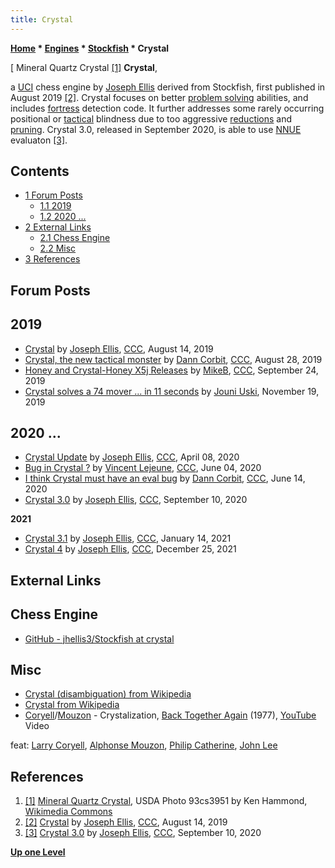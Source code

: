 ```yaml
---
title: Crystal
---
```

**[Home](Home "Home") * [Engines](Engines "Engines") * [Stockfish](Stockfish "Stockfish") * Crystal**

\[ Mineral Quartz Crystal <a id="cite-note-1" href="#cite-ref-1">[1]</a>
**Crystal**,

a [UCI](UCI "UCI") chess engine by [Joseph Ellis](index.php?title=Joseph_Ellis&action=edit&redlink=1 "Joseph Ellis (page does not exist)") derived from Stockfish, first published in August 2019 <a id="cite-note-2" href="#cite-ref-2">[2]</a>.
Crystal focuses on better [problem solving](Chess_Problems,_Compositions_and_Studies "Chess Problems, Compositions and Studies") abilities, and includes [fortress](Fortress "Fortress") detection code.
It further addresses some rarely occurring positional or [tactical](Tactics "Tactics") blindness due to too aggressive [reductions](Reductions "Reductions") and [pruning](Pruning "Pruning").
Crystal 3.0, released in September 2020, is able to use [NNUE](NNUE "NNUE") evaluaton <a id="cite-note-3" href="#cite-ref-3">[3]</a>.

## Contents

- [1 Forum Posts](#forum-posts)
  - [1.1 2019](#2019)
  - [1.2 2020 ...](#2020-...)
- [2 External Links](#external-links)
  - [2.1 Chess Engine](#chess-engine)
  - [2.2 Misc](#misc)
- [3 References](#references)

## Forum Posts

## 2019

- [Crystal](http://www.talkchess.com/forum3/viewtopic.php?f=2&t=71547) by [Joseph Ellis](index.php?title=Joseph_Ellis&action=edit&redlink=1 "Joseph Ellis (page does not exist)"), [CCC](CCC "CCC"), August 14, 2019
- [Crystal, the new tactical monster](http://www.talkchess.com/forum3/viewtopic.php?f=2&t=71681) by [Dann Corbit](Dann_Corbit "Dann Corbit"), [CCC](CCC "CCC"), August 28, 2019
- [Honey and Crystal-Honey X5j Releases](http://www.talkchess.com/forum3/viewtopic.php?f=2&t=71903) by [MikeB](Michael_Byrne "Michael Byrne"), [CCC](CCC "CCC"), September 24, 2019
- [Crystal solves a 74 mover ... in 11 seconds](http://www.talkchess.com/forum3/viewtopic.php?f=2&t=72368) by [Jouni Uski](Jouni_Uski "Jouni Uski"), November 19, 2019

## 2020 ...

- [Crystal Update](http://www.talkchess.com/forum3/viewtopic.php?f=2&t=73594) by [Joseph Ellis](index.php?title=Joseph_Ellis&action=edit&redlink=1 "Joseph Ellis (page does not exist)"), [CCC](CCC "CCC"), April 08, 2020
- [Bug in Crystal ?](http://www.talkchess.com/forum3/viewtopic.php?f=2&t=74095) by [Vincent Lejeune](index.php?title=Vincent_Lejeune&action=edit&redlink=1 "Vincent Lejeune (page does not exist)"), [CCC](CCC "CCC"), June 04, 2020
- [I think Crystal must have an eval bug](http://www.talkchess.com/forum3/viewtopic.php?f=2&t=74175) by [Dann Corbit](Dann_Corbit "Dann Corbit"), [CCC](CCC "CCC"), June 14, 2020
- [Crystal 3.0](http://www.talkchess.com/forum3/viewtopic.php?f=2&t=75072) by [Joseph Ellis](index.php?title=Joseph_Ellis&action=edit&redlink=1 "Joseph Ellis (page does not exist)"), [CCC](CCC "CCC"), September 10, 2020

**2021**

- [Crystal 3.1](http://www.talkchess.com/forum3/viewtopic.php?f=2&t=76318) by [Joseph Ellis](index.php?title=Joseph_Ellis&action=edit&redlink=1 "Joseph Ellis (page does not exist)"), [CCC](CCC "CCC"), January 14, 2021
- [Crystal 4](https://www.talkchess.com/forum3/viewtopic.php?f=2&t=78974) by [Joseph Ellis](index.php?title=Joseph_Ellis&action=edit&redlink=1 "Joseph Ellis (page does not exist)"), [CCC](CCC "CCC"), December 25, 2021

## External Links

## Chess Engine

- [GitHub - jhellis3/Stockfish at crystal](https://github.com/jhellis3/Stockfish/tree/crystal)

## Misc

- [Crystal (disambiguation) from Wikipedia](<https://en.wikipedia.org/wiki/Crystal_(disambiguation)>)
- [Crystal from Wikipedia](https://en.wikipedia.org/wiki/Crystal)
- [Coryell](Category:Larry_Coryell "Category:Larry Coryell")/[Mouzon](Category:Alphonse_Mouzon "Category:Alphonse Mouzon") - Crystalization, [Back Together Again](https://www.discogs.com/Larry-Coryell-Alphonse-Mouzon-Back-Together-Again/release/1979890) (1977), [YouTube](https://en.wikipedia.org/wiki/YouTube) Video

feat: [Larry Coryell](Category:Larry_Coryell "Category:Larry Coryell"), [Alphonse Mouzon](Category:Alphonse_Mouzon "Category:Alphonse Mouzon"), [Philip Catherine](Category:Philip_Catherine "Category:Philip Catherine"), [John Lee](Category:John_Lee "Category:John Lee")

## References

1. <a id="cite-ref-1" href="#cite-note-1">[1]</a> [Mineral Quartz Crystal](https://commons.wikimedia.org/wiki/File:USDA_Mineral_Quartz_Crystal_93c3951.jpg), USDA Photo 93cs3951 by Ken Hammond, [Wikimedia Commons](https://en.wikipedia.org/wiki/Wikimedia_Commons)
1. <a id="cite-ref-2" href="#cite-note-2">[2]</a> [Crystal](http://talkchess.com/forum3/viewtopic.php?f=2&t=71547) by [Joseph Ellis](index.php?title=Joseph_Ellis&action=edit&redlink=1 "Joseph Ellis (page does not exist)"), [CCC](CCC "CCC"), August 14, 2019
1. <a id="cite-ref-3" href="#cite-note-3">[3]</a> [Crystal 3.0](http://www.talkchess.com/forum3/viewtopic.php?f=2&t=75072) by [Joseph Ellis](index.php?title=Joseph_Ellis&action=edit&redlink=1 "Joseph Ellis (page does not exist)"), [CCC](CCC "CCC"), September 10, 2020

**[Up one Level](Stockfish "Stockfish")**

